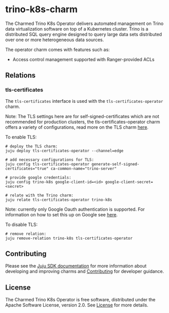# trino-k8s-charm
The Charmed Trino K8s Operator delivers automated management on Trino data virtualization software on top of a Kubernetes cluster. Trino is a distributed SQL query engine designed to query large data sets distributed over one or more heterogeneous data sources.

The operator charm comes with features such as:
- Access control management supported with Ranger-provided ACLs

## Relations
### tls-certificates
The `tls-certificates` interface is used with the `tls-certificates-operator` charm. 

Note: The TLS settings here are for self-signed-certificates which are not recommended for production clusters, the tls-certificates-operator charm offers a variety of configurations, read more on the TLS charm [here](https://charmhub.io/tls-certificates-operator).

To enable TLS: 
```
# deploy the TLS charm:
juju deploy tls-certificates-operator --channel=edge

# add necessary configurations for TLS:
juju config tls-certificates-operator generate-self-signed-certificates="true" ca-common-name="trino-server"

# provide google credentials:
juju config trino-k8s google-client-id=<id> google-client-secret=<secret>

# relate with the Trino charm:
juju relate tls-certificates-operator trino-k8s
```
Note: currently only Google Oauth authentication is supported.
For information on how to set this up on Google see [here](https://developers.google.com/identity/protocols/oauth2).

To disable TLS:
```
# remove relation:
juju remove-relation trino-k8s tls-certificates-operator
```
## Contributing
Please see the [Juju SDK documentation](https://juju.is/docs/sdk) for more information about developing and improving charms and [Contributing](CONTRIBUTING.md) for developer guidance.

## License
The Charmed Trino K8s Operator is free software, distributed under the Apache Software License, version 2.0. See [License](LICENSE) for more details. 
